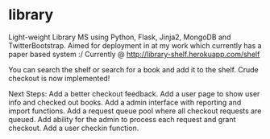 library
=======

Light-weight Library MS using Python, Flask, Jinja2, MongoDB and TwitterBootstrap. Aimed for deployment in at my work which currently has a paper based system :/
Currently @ http://library-shelf.herokuapp.com/shelf

You can search the shelf or search for a book and add it to the shelf.
Crude checkout is now implemented! 

Next Steps:
Add a better checkout feedback.
Add a user page to show user info and checked out books.
Add a admin interface with reporting and import functions.
Add a request queue pool where all checkout requests are queued.
Add ability for the admin to process each request and grant checkout.
Add a user checkin function.
